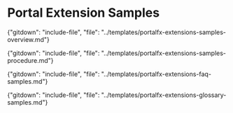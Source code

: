 # Portal Extension Samples

 {"gitdown": "include-file", "file": "../templates/portalfx-extensions-samples-overview.md"}

 {"gitdown": "include-file", "file": "../templates/portalfx-extensions-samples-procedure.md"}
 
 {"gitdown": "include-file", "file": "../templates/portalfx-extensions-faq-samples.md"}

 {"gitdown": "include-file", "file": "../templates/portalfx-extensions-glossary-samples.md"}